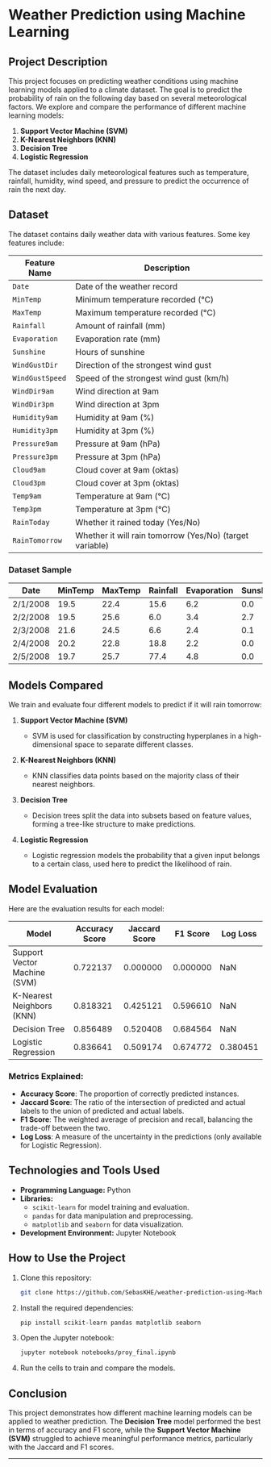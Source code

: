 
# **Weather Prediction using Machine Learning**

## **Project Description**
This project focuses on predicting weather conditions using machine learning models applied to a climate dataset. The goal is to predict the probability of rain on the following day based on several meteorological factors. We explore and compare the performance of different machine learning models:

1. **Support Vector Machine (SVM)**
2. **K-Nearest Neighbors (KNN)**
3. **Decision Tree**
4. **Logistic Regression**

The dataset includes daily meteorological features such as temperature, rainfall, humidity, wind speed, and pressure to predict the occurrence of rain the next day.

## **Dataset**

The dataset contains daily weather data with various features. Some key features include:

| Feature Name         | Description                                                   |
|----------------------|---------------------------------------------------------------|
| `Date`               | Date of the weather record                                    |
| `MinTemp`            | Minimum temperature recorded (°C)                              |
| `MaxTemp`            | Maximum temperature recorded (°C)                              |
| `Rainfall`           | Amount of rainfall (mm)                                       |
| `Evaporation`        | Evaporation rate (mm)                                         |
| `Sunshine`           | Hours of sunshine                                            |
| `WindGustDir`        | Direction of the strongest wind gust                          |
| `WindGustSpeed`      | Speed of the strongest wind gust (km/h)                        |
| `WindDir9am`         | Wind direction at 9am                                         |
| `WindDir3pm`         | Wind direction at 3pm                                         |
| `Humidity9am`        | Humidity at 9am (%)                                           |
| `Humidity3pm`        | Humidity at 3pm (%)                                           |
| `Pressure9am`        | Pressure at 9am (hPa)                                         |
| `Pressure3pm`        | Pressure at 3pm (hPa)                                         |
| `Cloud9am`           | Cloud cover at 9am (oktas)                                    |
| `Cloud3pm`           | Cloud cover at 3pm (oktas)                                    |
| `Temp9am`            | Temperature at 9am (°C)                                       |
| `Temp3pm`            | Temperature at 3pm (°C)                                       |
| `RainToday`          | Whether it rained today (Yes/No)                              |
| `RainTomorrow`       | Whether it will rain tomorrow (Yes/No) (target variable)      |

### **Dataset Sample**

| Date       | MinTemp | MaxTemp | Rainfall | Evaporation | Sunshine | WindGustDir | WindGustSpeed | WindDir9am | WindDir3pm | Humidity9am | Humidity3pm | Pressure9am | Pressure3pm | Cloud9am | Cloud3pm | Temp9am | Temp3pm | RainToday | RainTomorrow |
|------------|---------|---------|----------|-------------|----------|-------------|---------------|------------|------------|-------------|-------------|-------------|-------------|----------|----------|---------|---------|-----------|--------------|
| 2/1/2008   | 19.5    | 22.4    | 15.6     | 6.2         | 0.0      | W           | 41            | S          | SSW        | 92          | 84          | 1017.6      | 1017.4      | 8        | 8        | 20.7    | 20.9    | Yes       | Yes          |
| 2/2/2008   | 19.5    | 25.6    | 6.0      | 3.4         | 2.7      | W           | 41            | W          | E          | 83          | 73          | 1017.9      | 1016.4      | 7        | 7        | 22.4    | 24.8    | Yes       | Yes          |
| 2/3/2008   | 21.6    | 24.5    | 6.6      | 2.4         | 0.1      | W           | 41            | ESE        | ESE        | 88          | 86          | 1016.7      | 1015.6      | 7        | 8        | 23.5    | 23.0    | Yes       | Yes          |
| 2/4/2008   | 20.2    | 22.8    | 18.8     | 2.2         | 0.0      | W           | 41            | NNE        | E          | 83          | 90          | 1014.2      | 1011.8      | 8        | 8        | 21.4    | 20.9    | Yes       | Yes          |
| 2/5/2008   | 19.7    | 25.7    | 77.4     | 4.8         | 0.0      | W           | 41            | NNE        | W          | 88          | 74          | 1008.3      | 1004.8      | 8        | 8        | 22.5    | 25.5    | Yes       | Yes          |

## **Models Compared**

We train and evaluate four different models to predict if it will rain tomorrow:

1. **Support Vector Machine (SVM)**  
   - SVM is used for classification by constructing hyperplanes in a high-dimensional space to separate different classes. 

2. **K-Nearest Neighbors (KNN)**  
   - KNN classifies data points based on the majority class of their nearest neighbors.

3. **Decision Tree**  
   - Decision trees split the data into subsets based on feature values, forming a tree-like structure to make predictions.

4. **Logistic Regression**  
   - Logistic regression models the probability that a given input belongs to a certain class, used here to predict the likelihood of rain.

## **Model Evaluation**

Here are the evaluation results for each model:

| Model               | Accuracy Score | Jaccard Score | F1 Score  | Log Loss  |
|---------------------|----------------|---------------|-----------|-----------|
| Support Vector Machine (SVM)    | 0.722137       | 0.000000      | 0.000000  | NaN       |
| K-Nearest Neighbors (KNN)      | 0.818321       | 0.425121      | 0.596610  | NaN       |
| Decision Tree               | 0.856489       | 0.520408      | 0.684564  | NaN       |
| Logistic Regression        | 0.836641       | 0.509174      | 0.674772  | 0.380451  |

### **Metrics Explained:**
- **Accuracy Score**: The proportion of correctly predicted instances.
- **Jaccard Score**: The ratio of the intersection of predicted and actual labels to the union of predicted and actual labels.
- **F1 Score**: The weighted average of precision and recall, balancing the trade-off between the two.
- **Log Loss**: A measure of the uncertainty in the predictions (only available for Logistic Regression).

## **Technologies and Tools Used**
- **Programming Language:** Python  
- **Libraries:**  
  - `scikit-learn` for model training and evaluation.  
  - `pandas` for data manipulation and preprocessing.  
  - `matplotlib` and `seaborn` for data visualization.  
- **Development Environment:** Jupyter Notebook  

## **How to Use the Project**

1. Clone this repository:  
   ```bash
   git clone https://github.com/SebasKHE/weather-prediction-using-Machine-Learning.git
   ```
2. Install the required dependencies:  
   ```bash
   pip install scikit-learn pandas matplotlib seaborn
   ```
3. Open the Jupyter notebook:  
   ```bash
   jupyter notebook notebooks/proy_final.ipynb
   ```
4. Run the cells to train and compare the models.

## **Conclusion**

This project demonstrates how different machine learning models can be applied to weather prediction. The **Decision Tree** model performed the best in terms of accuracy and F1 score, while the **Support Vector Machine (SVM)** struggled to achieve meaningful performance metrics, particularly with the Jaccard and F1 scores.

---
